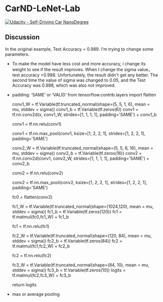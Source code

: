# CarND-LeNet-Lab
[![Udacity - Self-Driving Car NanoDegree](https://s3.amazonaws.com/udacity-sdc/github/shield-carnd.svg)](http://www.udacity.com/drive)


## Discussion
In the original example, Test Accuracy = 0.989. I'm trying to change some parameters.

* To make the model have less cost and more accuracy, i change its weight to see if the result improves. When I change the sigma value，test accuracy =0.988. Unfortunately, the result didn't get any better. The second time the value of sigma was changed to 0.05, and the Test Accuracy was 0.988, which was also not improved.

* padding: ‘SAME’ or ‘VALID’
 from tensorflow.contrib.layers import flatten

 
    conv1_W = tf.Variable(tf.truncated_normal(shape=(5, 5, 1, 6), mean = mu, stddev = sigma))
    conv1_b = tf.Variable(tf.zeros(6))
    conv1   = tf.nn.conv2d(x, conv1_W, strides=[1, 1, 1, 1], padding='SAME') + conv1_b

 
    conv1 = tf.nn.relu(conv1)

   
    conv1 = tf.nn.max_pool(conv1, ksize=[1, 2, 2, 1], strides=[1, 2, 2, 1], padding='SAME')

   
    conv2_W = tf.Variable(tf.truncated_normal(shape=(5, 5, 6, 16), mean = mu, stddev = sigma))
    conv2_b = tf.Variable(tf.zeros(16))
    conv2   = tf.nn.conv2d(conv1, conv2_W, strides=[1, 1, 1, 1], padding='SAME') + conv2_b
    
  
    conv2 = tf.nn.relu(conv2)

  
 
    conv2 = tf.nn.max_pool(conv2, ksize=[1, 2, 2, 1], strides=[1, 2, 2, 1], padding='SAME')

  
    fc0   = flatten(conv2)
   
   
    fc1_W = tf.Variable(tf.truncated_normal(shape=(1024,120), mean = mu, stddev = sigma))
    fc1_b = tf.Variable(tf.zeros(120))
    fc1   = tf.matmul(fc0,fc1_W) + fc1_b
    
   
    fc1    = tf.nn.relu(fc1)
  

 
    fc2_W  = tf.Variable(tf.truncated_normal(shape=(120, 84), mean = mu, stddev = sigma))
    fc2_b  = tf.Variable(tf.zeros(84))
    fc2    = tf.matmul(fc1,fc2_W) + fc2_b
    
 
    fc2    = tf.nn.relu(fc2)


  
    fc3_W  = tf.Variable(tf.truncated_normal(shape=(84, 10), mean = mu, stddev = sigma))
    fc3_b  = tf.Variable(tf.zeros(10))
    logits = tf.matmul(fc2,fc3_W) + fc3_b
    
    return logits
 
 
 
 
 
 
 
 * max or average pooling
